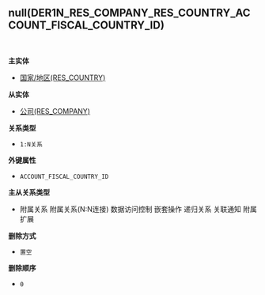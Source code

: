 ## null(DER1N_RES_COMPANY_RES_COUNTRY_ACCOUNT_FISCAL_COUNTRY_ID) <!-- {docsify-ignore-all} -->



<br>
<p class="panel-title"><b>主实体</b></p>

* [国家/地区(RES_COUNTRY)](module/base/res_country)

<p class="panel-title"><b>从实体</b></p>

* [公司(RES_COMPANY)](module/base/res_company)

<p class="panel-title"><b>关系类型</b></p>

* `1:N关系`

<p class="panel-title"><b>外键属性</b></p>

* `ACCOUNT_FISCAL_COUNTRY_ID`

<p class="panel-title"><b>主从关系类型</b></p>

* <i class="fa fa-square"/></i> 附属关系 <i class="fa fa-square"/></i> 附属关系(N:N连接) <i class="fa fa-square"/></i> 数据访问控制 <i class="fa fa-square"/></i> 嵌套操作 <i class="fa fa-square"/></i> 递归关系 <i class="fa fa-square"/></i> 关联通知 <i class="fa fa-square"/></i> 附属扩展

<p class="panel-title"><b>删除方式</b></p>

* `置空`

<p class="panel-title"><b>删除顺序</b></p>

* `0`
